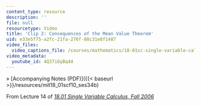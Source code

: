 ```yaml
---
content_type: resource
description: ''
file: null
resourcetype: Video
title: 'Clip 2: Consequences of the Mean Value Theorem'
uid: e33e5f75-a2fc-21fa-276f-88c31e8f1487
video_files:
  video_captions_file: /courses/mathematics/18-01sc-single-variable-calculus-fall-2010/unit-2-applications-of-differentiation/part-c-mean-value-theorem-antiderivatives-and-differential-equations/session-34-introduction-to-the-mean-value-theorem/clip-2-consequences-of-the-mean-value-theorem/4Q37iOyBq44.vtt
video_metadata:
  youtube_id: 4Q37iOyBq44
---
```


» [Accompanying Notes (PDF)]({{< baseurl >}}/resources/mit18_01scf10_ses34b)

From Lecture 14 of [_18.01 Single Variable Calculus, Fall 2006_](/courses/18-01-single-variable-calculus-fall-2006/pages/video-lectures)
